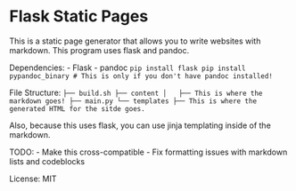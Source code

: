 # Flask Static Pages

This is a static page generator that allows you to write websites with markdown.
This program uses flask and pandoc.

Dependencies:
    - Flask
    - pandoc
`
pip install flask
pip install pypandoc_binary # This is only if you don't have pandoc installed!
`

File Structure:
`
├── build.sh
├── content
│   ├── This is where the markdown goes!
├── main.py
└── templates
    ├── This is where the generated HTML for the sitde goes.
`

Also, because this uses flask, you can use jinja templating inside of the markdown.

TODO:
    - Make this cross-compatible
    - Fix formatting issues with markdown lists and codeblocks

License:
MIT
